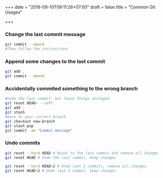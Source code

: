 +++
date = "2016-09-10T09:11:26+07:00"
draft = false
title = "Common Git Usages"

+++


### Change the last commit message

```bash
git commit --amend
#Then follow the instructions
```

### Append some changes to the last commit

```bash
git add .
git commit --amend
```

### Accidentally commited something to the wrong branch

```bash
#undo the last commit, but leave things unchaged
git reset HEAD~ --soft
git add .
git stash
#move to your correct branch
git checkout new-branch
git stash pop
git commit -am "Commit message"
```

### Undo commits

```bash
git reset --hard HEAD # Reset to the last commit and remove all changes
git reset HEAD # Undo the last commit, keep changes 

git reset --hard HEAD~2 # Undo last 2 commits, remove all changes
git reset HEAD~2 # Undo last 2 commit, keep changes

```

